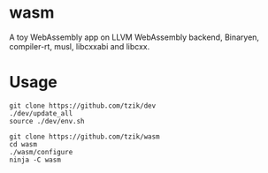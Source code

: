 # wasm

A toy WebAssembly app on LLVM WebAssembly backend, Binaryen, compiler-rt, musl, libcxxabi and libcxx.

# Usage

```
git clone https://github.com/tzik/dev
./dev/update_all
source ./dev/env.sh

git clone https://github.com/tzik/wasm
cd wasm
./wasm/configure
ninja -C wasm
```
